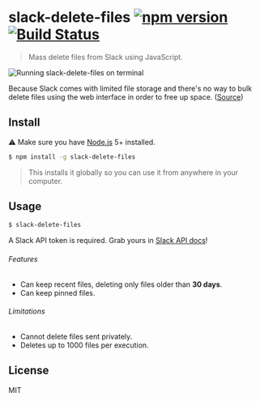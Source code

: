 # slack-delete-files [![npm version](https://img.shields.io/npm/v/slack-delete-files.svg)](https://www.npmjs.com/package/slack-delete-files) [![Build Status](https://travis-ci.org/diessica/slack-delete-files.svg)](https://travis-ci.org/diessica/slack-delete-files)

> Mass delete files from Slack using JavaScript.

![Running slack-delete-files on terminal](https://cloud.githubusercontent.com/assets/5303585/25916939/c69d6b98-359c-11e7-8cc2-526420d18740.gif)

Because Slack comes with limited file storage and there's no way to bulk delete files using the web interface in order to free up space. ([Source](https://get.slack.help/hc/en-us/articles/218159688-Delete-shared-files))

## Install
:warning: Make sure you have [Node.js](https://nodejs.org/) 5+ installed.

```sh
$ npm install -g slack-delete-files
```

> This installs it globally so you can use it from anywhere in your computer.

## Usage

```sh
$ slack-delete-files
```

A Slack API token is required. Grab yours in [Slack API docs](https://api.slack.com/custom-integrations/legacy-tokens)!

###### Features
- Can keep recent files, deleting only files older than **30 days**.
- Can keep pinned files.

###### Limitations
- Cannot delete files sent privately.
- Deletes up to 1000 files per execution.

## License
MIT
